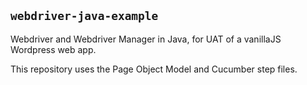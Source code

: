## `webdriver-java-example`

Webdriver and Webdriver Manager in Java, for UAT of a vanillaJS Wordpress web app.

This repository uses the Page Object Model and Cucumber step files.